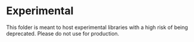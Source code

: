 # Experimental

This folder is meant to host experimental libraries with a high risk of being
deprecated. Please do not use for production.
